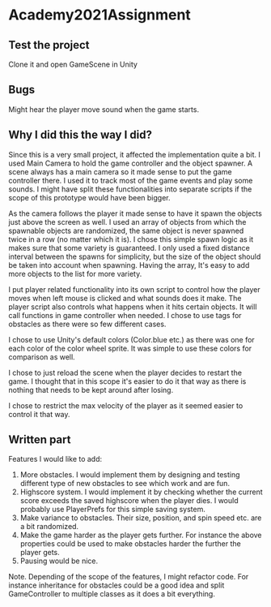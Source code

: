 # Academy2021Assignment

## Test the project

Clone it and open GameScene in Unity

## Bugs

Might hear the player move sound when the game starts.

## Why I did this the way I did?

Since this is a very small project, it affected the implementation quite a bit. I used Main Camera to hold the game controller and the object spawner. A scene always has a main camera
so it made sense to put the game controller there. I used it to track most of the game events and play some sounds. I might have split these functionalities into separate scripts if the
scope of this prototype would have been bigger. 

As the camera follows the player it made sense to have it spawn the objects just above the screen as well. I used an array of objects from which the 
spawnable objects are randomized, the same object is never spawned twice in a row (no matter which it is). I chose this simple spawn logic as it makes sure that some variety is guaranteed. I only 
used a fixed distance interval between the spawns for simplicity, but the size of the object should be taken into account when spawning.
Having the array, It's easy to add more objects to the list for more variety. 

I put player related functionality into its own script to control how the player moves when left mouse is clicked 
and what sounds does it make. The player script also controls what happens when it hits certain objects. It will call functions in game controller when needed. I chose to use tags for obstacles 
as there were so few different cases.

I chose to use Unity's default colors (Color.blue etc.) as there was one for each color of the color wheel sprite. It was simple to use these colors for comparison as well. 

I chose to just reload the scene when the player decides to restart the game. I thought that in this scope it's easier to do it that way as there is nothing that needs to be kept around after losing.

I chose to restrict the max velocity of the player as it seemed easier to control it that way.

## Written part

Features I would like to add:

1. More obstacles. I would implement them by designing and testing different type of new obstacles to see which work and are fun.
2. Highscore system. I would implement it by checking whether the current score exceeds the saved highscore when the player dies. I would probably use PlayerPrefs for this simple saving system.
3. Make variance to obstacles. Their size, position, and spin speed etc. are a bit randomized. 
4. Make the game harder as the player gets further. For instance the above properties could be used to make obstacles harder the further the player gets. 
5. Pausing would be nice.

Note. Depending of the scope of the features, I might refactor code. For instance inheritance for obstacles could be a good idea and split GameController to multiple classes as it does a bit everything.
 
